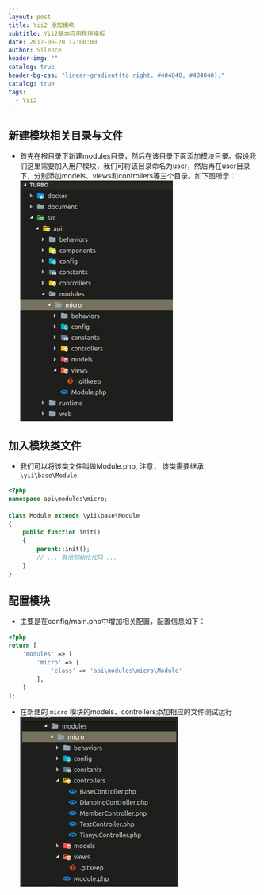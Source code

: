 ```yaml
---
layout: post
title: Yii2 添加模块
subtitle: Yii2基本应用程序模板
date: 2017-06-20 12:00:00
author: Silence
header-img: ""
catalog: true
header-bg-css: "linear-gradient(to right, #404040, #404040);"
catalog: true
tags:
  - Yii2
---
```


## 新建模块相关目录与文件

- 首先在根目录下新建modules目录，然后在该目录下面添加模块目录。假设我们这里需要加入用户模块，我们可将该目录命名为user，然后再在user目录下，分别添加models、views和controllers等三个目录。如下图所示：
![io](/img/yii_menu.png)

## 加入模块类文件

- 我们可以将该类文件叫做Module.php, 注意， 该类需要继承`\yii\base\Module`

```php
<?php
namespace api\modules\micro;

class Module extends \yii\base\Module
{
    public function init()
    {
        parent::init();
        // ... 其他初始化代码 ...
    }
}
```
## 配置模块
- 主要是在config/main.php中增加相关配置，配置信息如下：

```php
<?php
return [
    'modules' => [
        'micro' => [
            'class' => 'api\modules\micro\Module'
        ],
    ]
];
```

- 在新建的 `micro` 模块的models、controllers添加相应的文件测试运行
![io](/img/yii_module.png)
